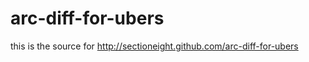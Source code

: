 arc-diff-for-ubers
==================

this is the source for http://sectioneight.github.com/arc-diff-for-ubers
